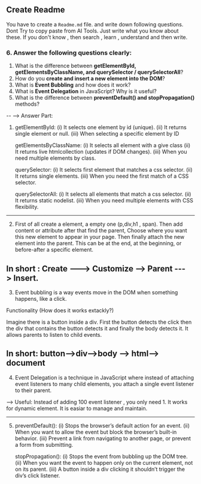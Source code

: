 

## Create Readme

You have to create a `Readme.md` file. and write down following questions. Dont Try to copy paste from AI Tools. Just write what you know about these. If you don't know , then search , learn , understand and then write.

### 6. Answer the following questions clearly:

1. What is the difference between **getElementById, getElementsByClassName, and querySelector / querySelectorAll**?
2. How do you **create and insert a new element into the DOM**?
3. What is **Event Bubbling** and how does it work?
4. What is **Event Delegation** in JavaScript? Why is it useful?
5. What is the difference between **preventDefault() and stopPropagation()** methods?

--
--> Answer Part:

1. getElementById: (i) It selects one element by id (unique).
                   (ii) It returns single element or null.
                   (iii) When selecting a specific element by ID

   getElementsByClassName:
                     (i) It selects all element with a give class
                     (ii) It returns live htmlcollection (updates if DOM changes).
                     (iii) When you need multiple elements by class.   

    querySelector:
                   (i) It selects first element that matches a css selector.
                   (ii) It returns single elements.
                   (iii) When you need the first match of a CSS selector.

    querySelectorAll:
                    (i) It selects all elements that match a css selector.
                    (ii) It returns static nodelist.
                    (iii) When you need multiple elements with CSS flexibility.       
---

2.   First of all create a element, a empty one (p,div,h1 , span). Then add content or attribute after that find the parent, Choose where you want this new element to appear in your page. Then finally attach the new element into the parent. This can be at the end, at the beginning, or before-after a specific element.

   In short : Create ---> Customize --> Parent ---> Insert.
---

3.  Event bubbling is a way events move in the DOM when something happens, like a click.

   Functionality (How does it works extackly?)
   
  Imagine there is a button inside a div. First the button detects the click then the div that contains the    button detects it and finally the body detects it. It allows parents to listen to child events.

  In short: button-->div-->body --> html--> document
---

4. Event Delegation is a technique in JavaScript where instead of attaching event listeners to many child       elements, you attach a single event listener to their parent.

  --> Useful: Instead of adding 100 event listener , you only need 1. It works for dynamic element. It is          easiar to manage and maintain.

---

5. preventDefault():
                   (i) Stops the browser’s default action for an event.
                   (ii) When you want to allow the event but block the browser’s built-in behavior.
                   (iii) Prevent a link from navigating to another page, or prevent a form from submitting.


   stopPropagation():
                    (i) Stops the event from bubbling up the DOM tree.
                    (ii) When you want the event to happen only on the current element, not on its parent.
                    (iii) A button inside a div clicking it shouldn’t trigger the div’s click listener.




   

   


             
